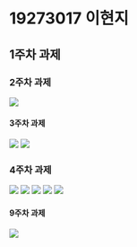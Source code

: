 # 19273017 이현지

## 1주차 과제

### 2주차 과제
<img width="" height="" src="./png/19273017.png"></img>

#### 3주차 과제
<img width="" height="" src="./png/naver.png"></img>
<img width="" height="" src="./png/call.png"></img>

### 4주차 과제
<img width="" height="" src="./png/MOGA1.JPG"></img>
<img width="" height="" src="./png/MOGA2.JPG"></img>
<img width="" height="" src="./png/MOGA3.JPG"></img>
<img width="" height="" src="./png/MOGA4.JPG"></img>
<img width="" height="" src="./png/MOGA5.JPG"></img>

#### 9주차 과제
<img width="" height="" src="./png/19273017_2.png"></img>
